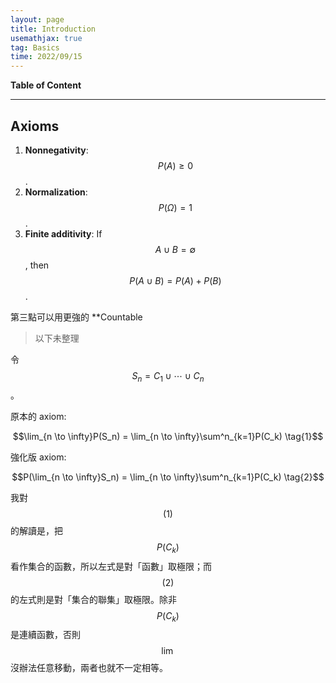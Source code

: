 ```yaml
---
layout: page
title: Introduction
usemathjax: true
tag: Basics
time: 2022/09/15
---
```


**Table of Content**

---

## Axioms

1. **Nonnegativity**: $$P(A) \geq 0$$.
2. **Normalization**: $$P(\Omega) = 1$$.
3. **Finite additivity**: If $$A \cup B = \emptyset$$, then $$P(A \cup B) = P(A) + P(B)$$.

第三點可以用更強的 **Countable 

> 以下未整理

令 $$S_n = C_1 \cup \cdots \cup C_n$$。

原本的 axiom:

$$\lim_{n \to \infty}P(S_n) = \lim_{n \to \infty}\sum^n_{k=1}P(C_k) \tag{1}$$

強化版 axiom:

$$P(\lim_{n \to \infty}S_n) = \lim_{n \to \infty}\sum^n_{k=1}P(C_k) \tag{2}$$

我對 $$(1)$$ 的解讀是，把 $$P(C_k)$$ 看作集合的函數，所以左式是對「函數」取極限；而 $$(2)$$ 的左式則是對「集合的聯集」取極限。除非 $$P(C_k)$$ 是連續函數，否則 $$\lim$$ 沒辦法任意移動，兩者也就不一定相等。
